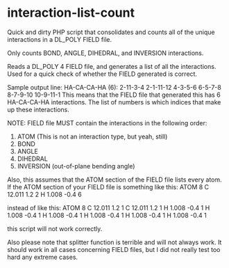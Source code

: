 interaction-list-count
======================

Quick and dirty PHP script that consolidates and counts all of the unique interactions in a DL_POLY FIELD file.  

Only counts BOND, ANGLE, DIHEDRAL, and INVERSION interactions.

Reads a DL_POLY 4 FIELD file, and generates a list of all the interactions. 
Used for a quick check of whether the FIELD generated is correct.

Sample output line: 
  HA-CA-CA-HA (6): 2-11-3-4 2-1-11-12 4-3-5-6 6-5-7-8 8-7-9-10 10-9-11-1
This means that the FIELD file that generated this has 6 HA-CA-CA-HA 
interactions.  The list of numbers is which indices that make up these
interactions.


NOTE: FIELD file MUST contain the interactions in the following order:
   1. ATOM (This is not an interaction type, but yeah, still) 
   2. BOND
   3. ANGLE
   4. DIHEDRAL
   5. INVERSION (out-of-plane bending angle)

Also, this assumes that the ATOM section of the FIELD file lists every atom.
If the ATOM section of your FIELD file is something like this:
   ATOM 8
   C  12.011  1.2  2
   H   1.008 -0.4  6

instead of like this:
   ATOM 8
   C  12.011  1.2  1
   C  12.011  1.2  1
   H   1.008 -0.4  1
   H   1.008 -0.4  1
   H   1.008 -0.4  1
   H   1.008 -0.4  1
   H   1.008 -0.4  1
   H   1.008 -0.4  1

this script will not work correctly.

Also please note that splitter function is terrible and will not always work.
It should work in all cases concerning FIELD files, but I did not really test 
too hard any extreme cases.
